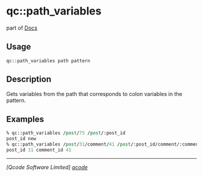 qc::path_variables
==============

part of [Docs](../index.md)

Usage
-----
`qc::path_variables path pattern`

Description
-----------
Gets variables from the path that corresponds to colon variables in the pattern.

Examples
--------
```tcl
% qc::path_variables /post/75 /post/:post_id
post_id new
% qc::path_variables /post/31/comment/41 /post/:post_id/comment/:comment_id
post_id 31 comment_id 41
```

----------------------------------
*[Qcode Software Limited] [qcode]*

[qcode]: http://www.qcode.co.uk "Qcode Software"